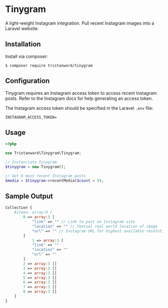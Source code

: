# Tinygram
A light-weight Instagram integration.  Pull recent Instagram images into a Laravel website.

## Installation
Install via composer:

```
$ composer require tristanward/tinygram
```

## Configuration
Tinygram requires an Instagram access token to access recent Instagram posts.  Refer to the Instagram docs for help generating an access token.

The Instagram access token should be specified in the Laravel `.env` file:

```
INSTAGRAM_ACCESS_TOKEN=
```

## Usage
```php
<?php

use Tristanward\Tinygram\Tinygram;

// Instanciate Tinygram
$tinygram = new Tinygram();

// Get 9 most recent Instagram posts
$media = $tinygram->recentMedia($count = 9);
```

## Sample Output
```php
Collection {
    #items: array:9 [
        0 => array:3 [
            "link" => "" // Link to post on Instagram site
            "location" => "" // Textual real world location of image
            "url" => "" // Instagram URL for highest available resolution image
        ]
            1 => array:3 [
            "link" => ""
            "location" => ""
            "url" => ""
        ]
        2 => array:3 []
        3 => array:3 []
        4 => array:3 []
        5 => array:3 []
        6 => array:3 []
        7 => array:3 []
        8 => array:3 []
    ]
}
```